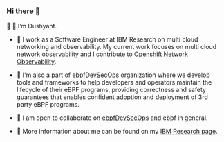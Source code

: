 ### Hi there 👋

👋 👋 I’m Dushyant.

- 🔭 I work as a Software Engineer at IBM Research on multi cloud networking and observability. My current work focuses on multi cloud network observability and I contribute to [Openshift Network Observability](https://github.com/netobserv).

- 🌱 I'm also a part of [ebpfDevSecOps](https://github.com/eBPFDevSecTools) organization where we develop tools and frameworks to help developers and operators maintain the lifecycle of their eBPF programs, providing correctness and safety guarantees that enables confident adoption and deployment of 3rd party eBPF programs. 

- 👯 I am open to collaborate on [ebpfDevSecOps](https://github.com/eBPFDevSecTools) and ebpf in general.

- 💬 More information about me can be found on my [IBM Research page](https://research.ibm.com/people/dushyant-behl).




<!--
**dushyantbehl/dushyantbehl** is a ✨ _special_ ✨ repository because its `README.md` (this file) appears on your GitHub profile.

Here are some ideas to get you started:

- 🔭 I’m currently working on ...
- 🌱 I’m currently learning ...
- 👯 I’m looking to collaborate on ...
- 🤔 I’m looking for help with ...
- 💬 Ask me about ...
- 📫 How to reach me: ...
- 😄 Pronouns: ...
- ⚡ Fun fact: ...
-->
